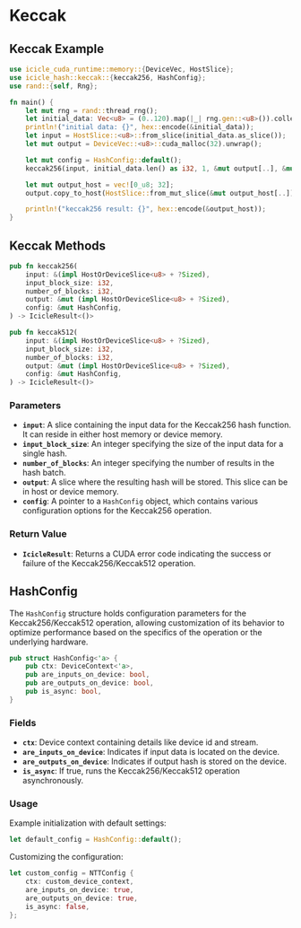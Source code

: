 # Keccak

## Keccak Example

```rust
use icicle_cuda_runtime::memory::{DeviceVec, HostSlice};
use icicle_hash::keccak::{keccak256, HashConfig};
use rand::{self, Rng};

fn main() {
    let mut rng = rand::thread_rng();
    let initial_data: Vec<u8> = (0..120).map(|_| rng.gen::<u8>()).collect();
    println!("initial data: {}", hex::encode(&initial_data));
    let input = HostSlice::<u8>::from_slice(initial_data.as_slice());
    let mut output = DeviceVec::<u8>::cuda_malloc(32).unwrap();

    let mut config = HashConfig::default();
    keccak256(input, initial_data.len() as i32, 1, &mut output[..], &mut config).expect("Failed to execute keccak256 hashing");

    let mut output_host = vec![0_u8; 32];
    output.copy_to_host(HostSlice::from_mut_slice(&mut output_host[..])).unwrap();

    println!("keccak256 result: {}", hex::encode(&output_host));
}
```

## Keccak Methods

```rust
pub fn keccak256(
    input: &(impl HostOrDeviceSlice<u8> + ?Sized),
    input_block_size: i32,
    number_of_blocks: i32,
    output: &mut (impl HostOrDeviceSlice<u8> + ?Sized),
    config: &mut HashConfig,
) -> IcicleResult<()>

pub fn keccak512(
    input: &(impl HostOrDeviceSlice<u8> + ?Sized),
    input_block_size: i32,
    number_of_blocks: i32,
    output: &mut (impl HostOrDeviceSlice<u8> + ?Sized),
    config: &mut HashConfig,
) -> IcicleResult<()> 
```

### Parameters

- **`input`**: A slice containing the input data for the Keccak256 hash function. It can reside in either host memory or device memory.
- **`input_block_size`**: An integer specifying the size of the input data for a single hash.
- **`number_of_blocks`**: An integer specifying the number of results in the hash batch.
- **`output`**: A slice where the resulting hash will be stored. This slice can be in host or device memory.
- **`config`**: A pointer to a `HashConfig` object, which contains various configuration options for the Keccak256 operation.

### Return Value

- **`IcicleResult`**: Returns a CUDA error code indicating the success or failure of the Keccak256/Keccak512 operation.

## HashConfig

The `HashConfig` structure holds configuration parameters for the Keccak256/Keccak512 operation, allowing customization of its behavior to optimize performance based on the specifics of the operation or the underlying hardware.

```rust
pub struct HashConfig<'a> {
    pub ctx: DeviceContext<'a>,
    pub are_inputs_on_device: bool,
    pub are_outputs_on_device: bool,
    pub is_async: bool,
}
```

### Fields

- **`ctx`**: Device context containing details like device id and stream.
- **`are_inputs_on_device`**: Indicates if input data is located on the device.
- **`are_outputs_on_device`**: Indicates if output hash is stored on the device.
- **`is_async`**: If true, runs the Keccak256/Keccak512 operation asynchronously.

### Usage

Example initialization with default settings:

```rust
let default_config = HashConfig::default();
```

Customizing the configuration:

```rust
let custom_config = NTTConfig {
    ctx: custom_device_context,
    are_inputs_on_device: true,
    are_outputs_on_device: true,
    is_async: false,
};
```